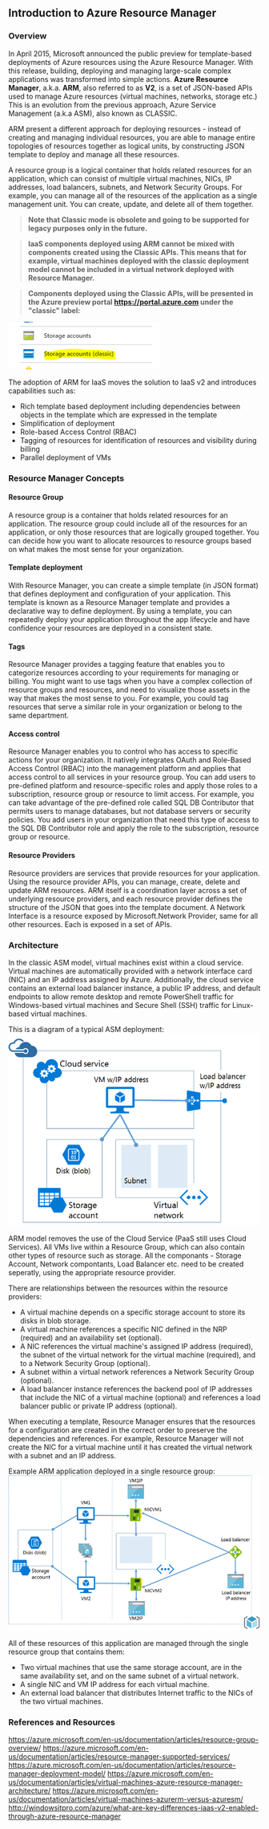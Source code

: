 ## Introduction to Azure Resource Manager

### Overview
In April 2015, Microsoft announced the public preview for template-based deployments of Azure resources using the Azure Resource Manager. With this release, building, deploying and managing large-scale complex applications was transformed into simple actions.
**Azure Resource Manager**, a.k.a. **ARM**, also referred to as **V2**, is a set of JSON-based APIs used to manage Azure resources (virtual machines, networks, storage etc.) This is an evolution from the previous approach, Azure Service Management (a.k.a ASM), also known as CLASSIC.

ARM present a different approach for deploying resources - instead of creating and managing individual resources, you are able to manage entire topologies of resources together as logical units, by constructing JSON template to deploy and manage all these resources.

A resource group is a logical container that holds related resources for an application, which can consist of multiple virtual machines, NICs, IP addresses, load balancers, subnets, and Network Security Groups. For example, you can manage all of the resources of the application as a single management unit. You can create, update, and delete all of them together.

> **Note that Classic mode is obsolete and going to be supported for legacy purposes only in the future.**

> **IaaS components deployed using ARM cannot be mixed with components created using the Classic APIs. This means that for  example, virtual machines deployed with the classic deployment model cannot be included in a virtual network deployed with  Resource Manager.**

> **Components deployed using the Classic APIs, will be presented in the Azure preview portal https://portal.azure.com under the "classic" label:**

![alt tag](/ARM/images/classic_arm_portal.png)

The adoption of ARM for IaaS moves the solution to IaaS v2 and introduces capabilities such as:
* Rich template based deployment including dependencies between objects in the template which are expressed in the template
* Simplification of deployment
* Role-based Access Control (RBAC)
* Tagging of resources for identification of resources and visibility during billing
* Parallel deployment of VMs

### Resource Manager Concepts
#### Resource Group
A resource group is a container that holds related resources for an application. The resource group could include all of the resources for an application, or only those resources that are logically grouped together. You can decide how you want to allocate resources to resource groups based on what makes the most sense for your organization.

#### Template deployment
With Resource Manager, you can create a simple template (in JSON format) that defines deployment and configuration of your application. This template is known as a Resource Manager template and provides a declarative way to define deployment. By using a template, you can repeatedly deploy your application throughout the app lifecycle and have confidence your resources are deployed in a consistent state.

#### Tags
Resource Manager provides a tagging feature that enables you to categorize resources according to your requirements for managing or billing. You might want to use tags when you have a complex collection of resource groups and resources, and need to visualize those assets in the way that makes the most sense to you. For example, you could tag resources that serve a similar role in your organization or belong to the same department.

#### Access control
Resource Manager enables you to control who has access to specific actions for your organization. It natively integrates OAuth and Role-Based Access Control (RBAC) into the management platform and applies that access control to all services in your resource group. You can add users to pre-defined platform and resource-specific roles and apply those roles to a subscription, resource group or resource to limit access. For example, you can take advantage of the pre-defined role called SQL DB Contributor that permits users to manage databases, but not database servers or security policies. You add users in your organization that need this type of access to the SQL DB Contributor role and apply the role to the subscription, resource group or resource.

#### Resource Providers
Resource providers are services that provide resources for your application. Using the resource provider APIs, you can manage, create, delete and update ARM resources.
ARM itself is a coordination layer across a set of underlying resource providers, and each resource provider defines the structure of the JSON that goes into the template document. A Network Interface is a resource exposed by Microsoft.Network Provider, same for all other resources. Each is exposed in a set of APIs. 

### Architecture
In the classic ASM model, virtual machines exist within a cloud service. Virtual machines are automatically provided with a network interface card (NIC) and an IP address assigned by Azure. Additionally, the cloud service contains an external load balancer instance, a public IP address, and default endpoints to allow remote desktop and remote PowerShell traffic for Windows-based virtual machines and Secure Shell (SSH) traffic for Linux-based virtual machines.

This is a diagram of a typical ASM deployment:
![alt tag](/ARM/images/asm_arch.png)

ARM model removes the use of the Cloud Service (PaaS still uses Cloud Services). All VMs live within a Resource Group, which can also contain other types of resource such as storage. 
All the componants - Storage Account, Network compontants, Load Balancer etc. need to be created seperatly, using the appropriate resource provider.

There are relationships between the resources within the resource providers:
* A virtual machine depends on a specific storage account to store its disks in blob storage.
* A virtual machine references a specific NIC defined in the NRP (required) and an availability set (optional).
* A NIC references the virtual machine's assigned IP address (required), the subnet of the virtual network for the virtual machine (required), and to a Network Security Group (optional).
* A subnet within a virtual network references a Network Security Group (optional).
* A load balancer instance references the backend pool of IP addresses that include the NIC of a virtual machine (optional) and references a load balancer public or private IP address (optional).

When executing a template, Resource Manager ensures that the resources for a configuration are created in the correct order to preserve the dependencies and references. For example, Resource Manager will not create the NIC for a virtual machine until it has created the virtual network with a subnet and an IP address.

Example ARM application deployed in a single resource group:
![alt tag](/ARM/images/arm_arch.png)

All of these resources of this application are managed through the single resource group that contains them:
* Two virtual machines that use the same storage account, are in the same availability set, and on the same subnet of a virtual network.
* A single NIC and VM IP address for each virtual machine.
* An external load balancer that distributes Internet traffic to the NICs of the two virtual machines.

### References and Resources

https://azure.microsoft.com/en-us/documentation/articles/resource-group-overview/
https://azure.microsoft.com/en-us/documentation/articles/resource-manager-supported-services/
https://azure.microsoft.com/en-us/documentation/articles/resource-manager-deployment-model/
https://azure.microsoft.com/en-us/documentation/articles/virtual-machines-azure-resource-manager-architecture/
https://azure.microsoft.com/en-us/documentation/articles/virtual-machines-azurerm-versus-azuresm/
http://windowsitpro.com/azure/what-are-key-differences-iaas-v2-enabled-through-azure-resource-manager

